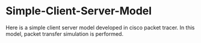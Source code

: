# Simple-Client-Server-Model
Here is a simple client server model developed in cisco packet tracer. In this model, packet transfer simulation is performed. 
